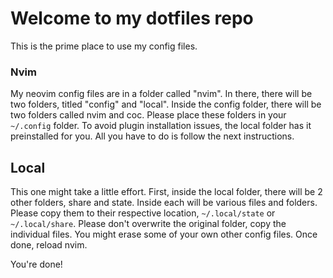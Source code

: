 # Welcome to my dotfiles repo

This is the prime place to use my config files.

### Nvim

My neovim config files are in a folder called "nvim".
In there, there will be two folders, titled "config" and "local".
Inside the config folder, there will be two folders called nvim and coc.
Please place these folders in your `~/.config` folder.
To avoid plugin installation issues, the local folder has it preinstalled for you.
All you have to do is follow the next instructions.

## Local

This one might take a little effort. First, inside the local folder, there will be 2 other folders, share and state.
Inside each will be various files and folders. Please copy them to their respective location, `~/.local/state` or `~/.local/share`. Please don't overwrite the original folder, copy the individual files. You might erase some of your own other config files. Once done, reload nvim.

You're done!
